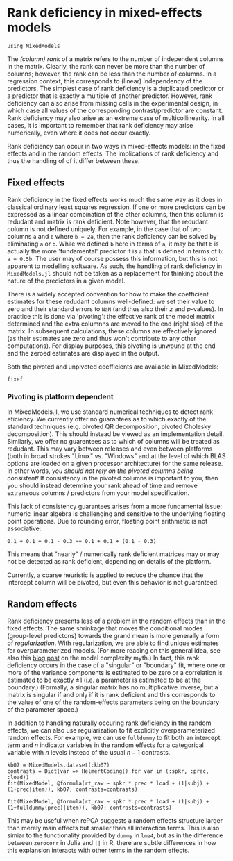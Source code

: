 # Rank deficiency in mixed-effects models

```@setup Main
using MixedModels
```

The *(column) rank* of a matrix refers to the number of independent columns in the matrix.
Clearly, the rank can never be more than the number of columns; however, the rank can be less than the number of columns.
In a regression context, this corresponds to (linear) independency of the predictors.
The simplest case of rank deficiency is a duplicated predictor or a predictor that is exactly a multiple of another predictor.
However, rank deficiency can also arise from missing cells in the experimental design, in which case all values of the corresponding contrast/predictor are constant.
Rank deficiency may also arise as an extreme case of multicollinearity.
In all cases, it is important to remember that rank deficiency may arise numerically, even where it does not occur exactly.

Rank deficiency can occur in two ways in mixed-effects models: in the fixed effects and in the random effects.
The implications of rank deficiency and thus the handling of of it differ between these.

## Fixed effects

Rank deficiency in the fixed effects works much the same way as it does in classical ordinary least squares regression.
If one or more predictors can be expressed as a linear combination of the other columns, then this column is redudant and matrix is rank deficient.
Note however, that the redudant column is not defined uniquely.
For example, in the case that of two columns `a` and `b` where `b = 2a`, then the rank deficiency can be solved by eliminating `a` or `b`.
While we defined `b` here in terms of `a`, it may be that `b` is actually the more 'fundamental' predictor it is `a` that is defined in terms of `b`: `a = 0.5b`.
The user may of course possess this information, but this is not apparent to modelling software.
As such, the handling of rank deficiency in `MixedModels.jl` should not be taken as a replacement for thinking about the nature of the predictors in a given model.

There is a widely accepted convention for how to make the coefficient estimates for these redudant columns well-defined: we set their value to zero and their standard errors to `NaN` (and thus also their $z$ and $p$-values).
In practice this is done via 'pivoting': the effective rank of the model matrix determined and the extra columnns are moved to the end (right side) of the matrix.
In subsequent calculations, these columns are effectively ignored (as their estimates are zero and thus won't contribute to any other computations).
For display purposes, this pivoting is unwound at the end and the zeroed estimates are displayed in the output.

Both the pivoted and unpivoted coefficients are available in MixedModels:

```@docs Main
fixef
```

### Pivoting is platform dependent
In MixedModels.jl, we use standard numerical techniques to detect rank eficiency.
We currently offer no guarantees as to which exactly of the standard techniques (e.g. pivoted QR decomposition, pivoted Cholesky decomposition).
This should instead be viewed as an implementation detail.
Similarly, we offer no guarentees as to which of columns will be treated as redudant.
This may vary between releases and even between platforms (both in broad strokes "Linux" vs. "Windows" and at the level of which BLAS options are loaded on a given processor architecture) for the same release.
In other words, *you should not rely on the pivoted columns being consistent!*
If consistency in the pivoted columns is important to you, then you should instead determine your rank ahead of time and remove extraneous columns / predictors from your model specification.

This lack of consistency guarantees arises from a more fundamental issue: numeric linear algebra is challenging and sensitive to the underlying floating point operations.
Due to rounding error, floating point arithmetic is not associative:

```@example
0.1 + 0.1 + 0.1 - 0.3 == 0.1 + 0.1 + (0.1 - 0.3)
```

This means that "nearly" / numerically rank deficient matrices may or may not be detected as rank deficient, depending on details of the platform.

Currently, a coarse heuristic is applied to reduce the chance that the intercept column will be pivoted, but even this behavior is not guaranteed.

## Random effects

Rank deficiency presents less of a problem in the random effects than in the fixed effects.
The same shrinkage that moves the conditional modes (group-level predictons) towards the grand mean is more generally a form of *regularization*.
With regularization, we are able to find unique estimates for overparameterized models.
(For more reading on this general idea, see also this [blog post](https://jakevdp.github.io/blog/2015/07/06/model-complexity-myth/) on the model complexity myth.)
In fact, this rank deficiency occurs in the case of a "singular" or "boundary" fit, where one or more of the variance components is estimated to be zero or a correlation is estimated to be exactly ±1 (i.e. a parameter is estimated to be at the boundary.)
(Formally, a singular matrix has no multiplicative inverse, but a matrix is singular if and only if it is rank deficient and this corresponds to the value of one of the random-effects parameters being on the boundary of the parameter space.)

In addition to handling naturally occuring rank deficiency in the random effects, we can also use regularization to fit explicitly overparameterized random effects.
For example, we can use `fulldummy` to fit both an intercept term and $n$ indicator variables in the random effects for a categorical variable with $n$ levels instead of the usual $n-1$ contrasts.

```@example Main
kb07 = MixedModels.dataset(:kb07)
contrasts = Dict(var => HelmertCoding() for var in (:spkr, :prec, :load))
fit(MixedModel, @formula(rt_raw ~ spkr * prec * load + (1|subj) + (1+prec|item)), kb07; contrasts=contrasts)
```

```@example Main
fit(MixedModel, @formula(rt_raw ~ spkr * prec * load + (1|subj) + (1+fulldummy(prec)|item)), kb07; contrasts=contrasts)
```

This may be useful when rePCA suggests a random effects structure larger than merely main effects but smaller than all interaction terms.
This is also simiar to the functionality provided by `dummy` in `lme4`, but as in the difference between `zerocorr` in Julia and `||` in R, there are subtle differences in how this explansion interacts with other terms in the random effects.